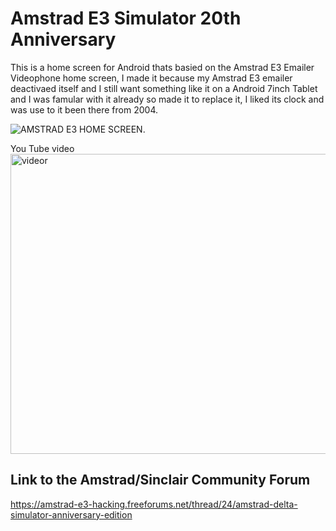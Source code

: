 # Amstrad E3 Simulator 20th Anniversary
This is a home screen for Android thats basied on the Amstrad E3 Emailer Videophone home screen, I made it because my Amstrad E3 emailer deactivaed itself and I still want something like it on a Android 7inch Tablet and I was famular with it already so made it to replace it, I liked its clock and was use to it been there from 2004.

![AMSTRAD E3 HOME SCREEN](https://i.ibb.co/cc9H8Hxd/Amstrad-E3-Homescreen.png).

You Tube video <img src="https://www.youtube.com/watch?v=gxLuWUs4GA4" alt="videor" width="854" height="480" />

Link to the Amstrad/Sinclair Community Forum
---------------------------------------------
https://amstrad-e3-hacking.freeforums.net/thread/24/amstrad-delta-simulator-anniversary-edition
